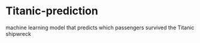 # Titanic-prediction
 machine learning  model that predicts which passengers survived the Titanic shipwreck
